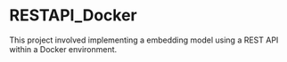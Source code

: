 # RESTAPI_Docker
This project involved implementing a embedding model using a REST API within a Docker environment.
